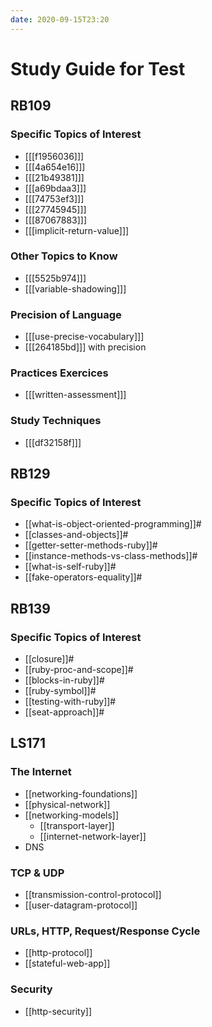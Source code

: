 ```yaml
---
date: 2020-09-15T23:20
---
```


# Study Guide for Test

## RB109

### Specific Topics of Interest

- [[[f1956036]]]
- [[[4a654e16]]]
- [[[21b49381]]]
- [[[a69bdaa3]]]
- [[[74753ef3]]]
- [[[27745945]]]
- [[[87067883]]]
- [[[implicit-return-value]]]

### Other Topics to Know

- [[[5525b974]]]
- [[[variable-shadowing]]]

### Precision of Language

- [[[use-precise-vocabulary]]]
- [[[264185bd]]] with precision

### Practices Exercices

- [[[written-assessment]]]

### Study Techniques

- [[[df32158f]]]

## RB129

### Specific Topics of Interest

- [[what-is-object-oriented-programming]]#
- [[classes-and-objects]]#
- [[getter-setter-methods-ruby]]#
- [[instance-methods-vs-class-methods]]#
- [[what-is-self-ruby]]#
- [[fake-operators-equality]]#

## RB139

### Specific Topics of Interest

- [[closure]]#
- [[ruby-proc-and-scope]]#
- [[blocks-in-ruby]]#
- [[ruby-symbol]]#
- [[testing-with-ruby]]#
- [[seat-approach]]#

## LS171

### The Internet

- [[networking-foundations]]
- [[physical-network]]
- [[networking-models]]
  - [[transport-layer]]
  - [[internet-network-layer]]
- DNS

### TCP & UDP

- [[transmission-control-protocol]]
- [[user-datagram-protocol]]

### URLs, HTTP, Request/Response Cycle

- [[http-protocol]]
- [[stateful-web-app]]

### Security

- [[http-security]]
